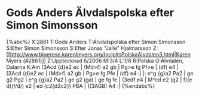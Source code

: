 # Gods Anders Älvdalspolska efter Simon Simonsson

{%abc%}
X:2861
T:Gods Anders
T:Älvdalspolska efter Simon Simonsson
S:Efter Simon Simonsson
S:Efter Jonas "Jalle" Hjalmarsson
Z:[[http://www.bluerose.karenlmyers.org/IncipitsPolskaAlvdalen3.html|Karen Myers (#2861)]]
Z:Upptecknad 6/2006
M:3/4
L:1/8
R:Polska
O:Älvdalen, Dalarna
K:Am
(3Acd {d}e2 ec | (Md>f) a2 gb | Pg>e fg Pf>e | (df) e4 |
(3Acd {d}e2 ec | (Md>f) a2 gb | Pg>e fg Pfe | (df) e4 :|
|: e^g {g}a2 Pa2 | ge g2 Pg2 | e^g {g}a2 Pa2 | ge g2 (ga) | ge fg fe |
(3edf e4 | M^cd e2 (g2 | f)(e d)(f/d/) e2 | ed (c2{d2c2}) PBA | ((3AGB) A4 :|
{%endabc%}

